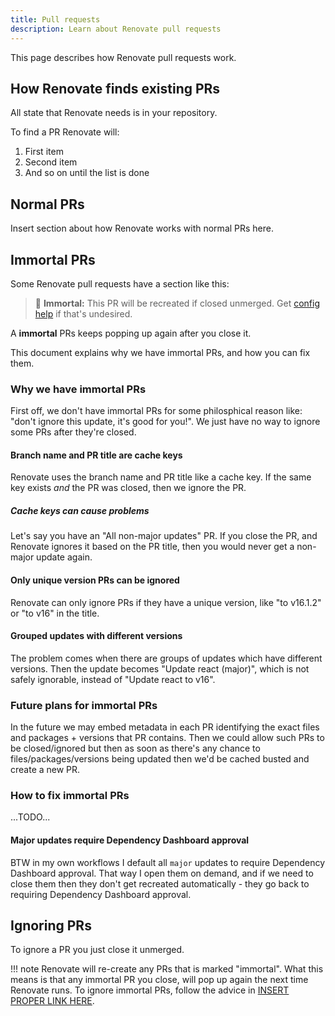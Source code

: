 ```yaml
---
title: Pull requests
description: Learn about Renovate pull requests
---
```


This page describes how Renovate pull requests work.

## How Renovate finds existing PRs

All state that Renovate needs is in your repository.

To find a PR Renovate will:

1. First item
1. Second item
1. And so on until the list is done

## Normal PRs

Insert section about how Renovate works with normal PRs here.

## Immortal PRs

Some Renovate pull requests have a section like this:

> 👻 **Immortal:** This PR will be recreated if closed unmerged. Get [config help](https://github.com/renovatebot/renovate/discussions) if that's undesired.

A **immortal** PRs keeps popping up again after you close it.

This document explains why we have immortal PRs, and how you can fix them.

### Why we have immortal PRs

First off, we don't have immortal PRs for some philosphical reason like: "don't ignore this update, it's good for you!".
We just have no way to ignore some PRs after they're closed.

#### Branch name and PR title are cache keys

Renovate uses the branch name and PR title like a cache key.
If the same key exists _and_ the PR was closed, then we ignore the PR.

##### Cache keys can cause problems

Let's say you have an "All non-major updates" PR.
If you close the PR, and Renovate ignores it based on the PR title, then you would never get a non-major update again.

#### Only unique version PRs can be ignored

Renovate can only ignore PRs if they have a unique version, like "to v16.1.2" or "to v16" in the title.

#### Grouped updates with different versions

The problem comes when there are groups of updates which have different versions.
Then the update becomes "Update react (major)", which is not safely ignorable, instead of "Update react to v16".

### Future plans for immortal PRs

In the future we may embed metadata in each PR identifying the exact files and packages + versions that PR contains.
Then we could allow such PRs to be closed/ignored but then as soon as there's any chance to files/packages/versions being updated then we'd be cached busted and create a new PR.

### How to fix immortal PRs

...TODO...

#### Major updates require Dependency Dashboard approval

BTW in my own workflows I default all `major` updates to require Dependency Dashboard approval.
That way I open them on demand, and if we need to close them then they don't get recreated automatically - they go back to requiring Dependency Dashboard approval.

## Ignoring PRs

To ignore a PR you just close it unmerged.

<!-- prettier-ignore -->
!!! note
    Renovate will re-create any PRs that is marked "immortal".
    What this means is that any immortal PR you close, will pop up again the next time Renovate runs.
    To ignore immortal PRs, follow the advice in [INSERT PROPER LINK HERE](#).
